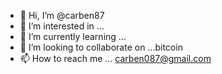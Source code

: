 - 👋 Hi, I’m @carben87
- 👀 I’m interested in ...
- 🌱 I’m currently learning ...
- 💞️ I’m looking to collaborate on ...bitcoin
- 📫 How to reach me ... carben087@gmail.com

<!---
carben87/carben87 is a ✨ special ✨ repository because its `README.md` (this file) appears on your GitHub profile.
You can click the Preview link to take a look at your changes.
--->
